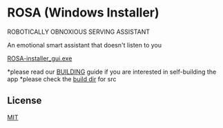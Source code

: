 
# ROSA (Windows Installer)

ROBOTICALLY OBNOXIOUS SERVING ASSISTANT

An emotional smart assistant that doesn't listen to you

[ROSA-installer_gui.exe](https://github.com/cornelius-figgle/ROSA/releases)

*please read our [BUILDING](../../docs/BUILDING.md) guide if you are interested in self-building the app
*please check the [build dir](../../src/build/) for src

## License

[MIT](https://choosealicense.com/licenses/mit/)
